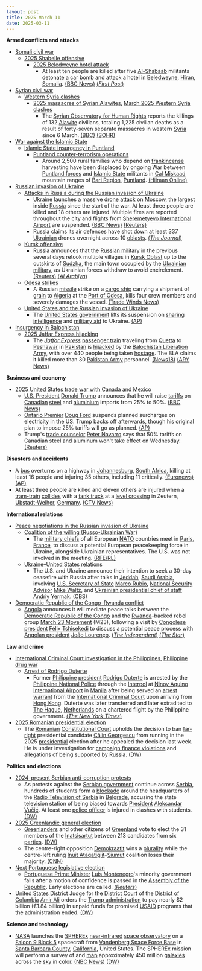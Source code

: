 ```yaml
---
layout: post
title: 2025 March 11
date: 2025-03-11
---
```



**Armed conflicts and attacks**

* [Somali civil war](https://en.wikipedia.org/wiki/Somali_civil_war_%282009%E2%80%93present%29 "Somali civil war (2009–present)")
  + [2025 Shabelle offensive](https://en.wikipedia.org/wiki/2025_Shabelle_offensive "2025 Shabelle offensive")
    - [2025 Beledweyne hotel attack](https://en.wikipedia.org/wiki/2025_Beledweyne_hotel_attack "2025 Beledweyne hotel attack")
      * At least ten people are killed after five [Al-Shabaab](https://en.wikipedia.org/wiki/Al-Shabaab_%28militant_group%29 "Al-Shabaab (militant group)") militants detonate a [car bomb](https://en.wikipedia.org/wiki/Car_bomb "Car bomb") and attack a hotel in [Beledweyne](https://en.wikipedia.org/wiki/Beledweyne "Beledweyne"), [Hiran](https://en.wikipedia.org/wiki/Hiran%2C_Somalia "Hiran, Somalia"), [Somalia](https://en.wikipedia.org/wiki/Somalia "Somalia"). [(BBC News)](https://www.bbc.com/news/articles/cx2gdjd57lro) [(*First Post*)](https://www.firstpost.com/world/at-least-six-killed-in-militant-attack-on-hotel-in-somalias-beledweyne-13870769.html/amp)
* [Syrian civil war](https://en.wikipedia.org/wiki/Syrian_civil_war "Syrian civil war")
  + [Western Syria clashes](https://en.wikipedia.org/wiki/Western_Syria_clashes_%28December_2024%E2%80%93present%29 "Western Syria clashes (December 2024–present)")
    - [2025 massacres of Syrian Alawites](https://en.wikipedia.org/wiki/2025_massacres_of_Syrian_Alawites "2025 massacres of Syrian Alawites"), [March 2025 Western Syria clashes](https://en.wikipedia.org/wiki/March_2025_Western_Syria_clashes "March 2025 Western Syria clashes")
      * The [Syrian Observatory for Human Rights](https://en.wikipedia.org/wiki/Syrian_Observatory_for_Human_Rights "Syrian Observatory for Human Rights") reports the killings of 132 [Alawite](https://en.wikipedia.org/wiki/Alawites "Alawites") civilians, totaling 1,225 civilian deaths as a result of forty-seven separate massacres in western [Syria](https://en.wikipedia.org/wiki/Syria "Syria") since 6 March. [(BBC)](https://www.bbc.com/news/articles/cedlx65988qo) [(SOHR)](https://www.syriahr.com/47-%D9%85%D8%AC%D9%80-%D9%80%D8%B2-%D8%B1-%D8%A9-%D8%B7%D8%A7%D8%A6%D9%81%D9%8A%D8%A9-%D9%88%D8%B9%D9%85%D9%84%D9%8A%D8%A7%D8%AA-%D8%A7%D9%86%D8%AA%D9%82%D8%A7%D9%85%D9%8A%D8%A9-%D9%88%D8%A7%D8%B3/752716/)
* [War against the Islamic State](https://en.wikipedia.org/wiki/War_against_the_Islamic_State "War against the Islamic State")
  + [Islamic State insurgency in Puntland](https://en.wikipedia.org/wiki/Islamic_State_insurgency_in_Puntland "Islamic State insurgency in Puntland")
    - [Puntland counter-terrorism operations](https://en.wikipedia.org/wiki/Puntland_counter-terrorism_operations "Puntland counter-terrorism operations")
      * Around 2,500 rural families who depend on [frankincense](https://en.wikipedia.org/wiki/Frankincense "Frankincense") harvesting have been displaced by ongoing War between [Puntland forces](https://en.wikipedia.org/wiki/Puntland_Dervish_Force "Puntland Dervish Force") and [Islamic State](https://en.wikipedia.org/wiki/Islamic_State_%E2%80%93_Somalia_Province "Islamic State – Somalia Province") militants in [Cal Miskaad](https://en.wikipedia.org/wiki/Cal_Miskaad "Cal Miskaad") mountain ranges of [Bari Region](https://en.wikipedia.org/wiki/Bari_Region "Bari Region"), [Puntland](https://en.wikipedia.org/wiki/Puntland "Puntland"). [(Hiiraan Online)](https://www.hiiraan.com/news4/2025/Mar/200640/puntland_war_against_daesh_displaces_frankincense_farmers_in_bari_region.aspx)
* [Russian invasion of Ukraine](https://en.wikipedia.org/wiki/Russian_invasion_of_Ukraine "Russian invasion of Ukraine")
  + [Attacks in Russia during the Russian invasion of Ukraine](https://en.wikipedia.org/wiki/Attacks_in_Russia_during_the_Russian_invasion_of_Ukraine "Attacks in Russia during the Russian invasion of Ukraine")
    - [Ukraine](https://en.wikipedia.org/wiki/Ukraine "Ukraine") launches a massive [drone attack](https://en.wikipedia.org/wiki/Drone_warfare "Drone warfare") on [Moscow](https://en.wikipedia.org/wiki/Moscow "Moscow"), the largest inside [Russia](https://en.wikipedia.org/wiki/Russia "Russia") since the start of the war. At least three people are killed and 18 others are injured. Multiple fires are reported throughout the city and flights from [Sheremetyevo International Airport](https://en.wikipedia.org/wiki/Sheremetyevo_International_Airport "Sheremetyevo International Airport") are suspended. [(BBC News)](https://www.bbc.co.uk/news/live/c51ypekv9xwt) [(Reuters)](https://www.reuters.com/world/europe/ukraine-launches-drone-attacks-targeting-moscow-russia-says-2025-03-11/)
    - Russia claims its air defences have shot down at least 337 [Ukrainian](https://en.wikipedia.org/wiki/Armed_Forces_of_Ukraine "Armed Forces of Ukraine") drones overnight across 10 [oblasts](https://en.wikipedia.org/wiki/Oblasts_of_Russia "Oblasts of Russia"). [(*The Journal*)](https://www.thejournal.ie/moscow-drone-attack-us-ukraine-talks-saudi-arabia-6645484-Mar2025/)
  + [Kursk offensive](https://en.wikipedia.org/wiki/Kursk_offensive_%282024%E2%80%93present%29 "Kursk offensive (2024–present)")
    - Russia announces that the [Russian military](https://en.wikipedia.org/wiki/Russian_Armed_Forces "Russian Armed Forces") in the previous several days retook multiple villages in [Kursk Oblast](https://en.wikipedia.org/wiki/Kursk_Oblast "Kursk Oblast") up to the outskirts of [Sudzha](https://en.wikipedia.org/wiki/Sudzha "Sudzha"), the main town occupied by the [Ukrainian military](https://en.wikipedia.org/wiki/Armed_Forces_of_Ukraine "Armed Forces of Ukraine"), as Ukrainian forces withdraw to avoid encirclement. [(Reuters)](https://www.reuters.com/world/europe/russia-says-it-makes-100-square-kilometre-advance-kursk-region-2025-03-11/) [(*Al Arabiya*)](https://english.alarabiya.net/News/world/2025/03/11/russia-says-it-makes-big-new-advance-in-its-kursk-region-against-ukrainian-troops-)
  + [Odesa strikes](https://en.wikipedia.org/wiki/Odesa_strikes_%282022%E2%80%93present%29 "Odesa strikes (2022–present)")
    - A Russian [missile](https://en.wikipedia.org/wiki/Missile "Missile") strike on a [cargo ship](https://en.wikipedia.org/wiki/Cargo_ship "Cargo ship") carrying a shipment of [grain](https://en.wikipedia.org/wiki/Grain "Grain") to [Algeria](https://en.wikipedia.org/wiki/Algeria "Algeria") at the [Port of Odesa](https://en.wikipedia.org/wiki/Port_of_Odesa "Port of Odesa"), kills four crew members and severely damages the vessel. [(Trade Winds News)](https://www.tradewindsnews.com/casualties/four-seafarers-reported-dead-in-russian-missile-attack-on-odesa/2-1-1791139)
  + [United States and the Russian invasion of Ukraine](https://en.wikipedia.org/wiki/United_States_and_the_Russian_invasion_of_Ukraine "United States and the Russian invasion of Ukraine")
    - The [United States government](https://en.wikipedia.org/wiki/United_States_government "United States government") lifts its suspension on [sharing intelligence](https://en.wikipedia.org/wiki/Intelligence_sharing "Intelligence sharing") and [military aid](https://en.wikipedia.org/wiki/Military_aid "Military aid") to Ukraine. [(AP)](https://apnews.com/article/russia-ukraine-war-zelenskyy-us-saudi-arabia-ca9630cdccb0a8b904a77d6e134690b6)
* [Insurgency in Balochistan](https://en.wikipedia.org/wiki/Insurgency_in_Balochistan "Insurgency in Balochistan")
  + [2025 Jaffar Express hijacking](https://en.wikipedia.org/wiki/2025_Jaffar_Express_hijacking "2025 Jaffar Express hijacking")
    - The *[Jaffar Express](https://en.wikipedia.org/wiki/Jaffar_Express "Jaffar Express")* [passenger train](https://en.wikipedia.org/wiki/Passenger_train "Passenger train") traveling from [Quetta](https://en.wikipedia.org/wiki/Quetta "Quetta") to [Peshawar](https://en.wikipedia.org/wiki/Peshawar "Peshawar") in [Pakistan](https://en.wikipedia.org/wiki/Pakistan "Pakistan") is [hijacked](https://en.wikipedia.org/wiki/Carjacking "Carjacking") by the [Balochistan Liberation Army](https://en.wikipedia.org/wiki/Balochistan_Liberation_Army "Balochistan Liberation Army"), with over 440 people being taken [hostage](https://en.wikipedia.org/wiki/Hostage "Hostage"). The BLA claims it killed more than 30 [Pakistan Army](https://en.wikipedia.org/wiki/Pakistan_Army "Pakistan Army") personnel. [(News18)](https://www.news18.com/world/pakistan-train-hijack-live-updates-balochistan-militant-attack-jaffar-express-bla-rescue-operation-liveblog-9257922.html) [(ARY News)](https://arynews.tv/jaffar-express-attack-baloch-opposes-elements-who-held-passengers-hostage-president/)

**Business and economy**

* [2025 United States trade war with Canada and Mexico](https://en.wikipedia.org/wiki/2025_United_States_trade_war_with_Canada_and_Mexico "2025 United States trade war with Canada and Mexico")
  + [U.S. President](https://en.wikipedia.org/wiki/President_of_the_United_States "President of the United States") [Donald Trump](https://en.wikipedia.org/wiki/Donald_Trump "Donald Trump") announces that he will raise [tariffs](https://en.wikipedia.org/wiki/Tariff "Tariff") on [Canadian](https://en.wikipedia.org/wiki/Canada "Canada") [steel](https://en.wikipedia.org/wiki/Steel "Steel") and [aluminium](https://en.wikipedia.org/wiki/Aluminium "Aluminium") imports from 25% to 50%. [(BBC News)](https://www.bbc.co.uk/news/live/cly412xwz44t)
  + [Ontario Premier](https://en.wikipedia.org/wiki/Premier_of_Ontario "Premier of Ontario") [Doug Ford](https://en.wikipedia.org/wiki/Doug_Ford "Doug Ford") suspends planned surcharges on electricity in the US. Trump backs off afterwards, though his original plan to impose 25% tariffs will go as planned. [(AP)](https://apnews.com/article/trump-economy-tariffs-stock-musk-business-8a5f28d9bb16e0b8a924d99ead0907fa)
  + Trump's [trade counselor](https://en.wikipedia.org/wiki/Counselor_to_the_President "Counselor to the President") [Peter Navarro](https://en.wikipedia.org/wiki/Peter_Navarro "Peter Navarro") says that 50% tariffs on Canadian steel and aluminum won't take effect on Wednesday. [(Reuters)](https://www.reuters.com/markets/us/trump-adviser-says-50-tariffs-canadian-steel-aluminum-wont-take-effect-wednesday-2025-03-11/)

**Disasters and accidents**

* A [bus](https://en.wikipedia.org/wiki/Bus "Bus") overturns on a highway in [Johannesburg](https://en.wikipedia.org/wiki/Johannesburg "Johannesburg"), [South Africa](https://en.wikipedia.org/wiki/South_Africa "South Africa"), killing at least 16 people and injuring 35 others, including 11 critically. [(Euronews)](https://www.euronews.com/2025/03/11/at-least-16-dead-after-bus-crashes-on-motorway-in-south-africa) [(AP)](https://apnews.com/article/south-africa-accident-bus-ab11ca5ea8a08b3d4b844e7318ab9d17)
* At least three people are killed and eleven others are injured when a [tram-train](https://en.wikipedia.org/wiki/Tram-train "Tram-train") [collides](https://en.wikipedia.org/wiki/List_of_level_crossing_crashes "List of level crossing crashes") with a [tank truck](https://en.wikipedia.org/wiki/Tank_truck "Tank truck") at a [level crossing](https://en.wikipedia.org/wiki/Level_crossing "Level crossing") in Zeutern, [Ubstadt-Weiher](https://en.wikipedia.org/wiki/Ubstadt-Weiher "Ubstadt-Weiher"), [Germany](https://en.wikipedia.org/wiki/Germany "Germany"). [(CTV News)](https://www.ctvnews.ca/world/article/a-tanker-and-a-tram-collided-at-a-crossing-in-germany-killing-3-people/)

**International relations**

* [Peace negotiations in the Russian invasion of Ukraine](https://en.wikipedia.org/wiki/Peace_negotiations_in_the_Russian_invasion_of_Ukraine "Peace negotiations in the Russian invasion of Ukraine")
  + [Coalition of the willing (Russo-Ukrainian War)](https://en.wikipedia.org/wiki/Coalition_of_the_willing_%28Russo-Ukrainian_War%29 "Coalition of the willing (Russo-Ukrainian War)")
    - The [military chiefs](https://en.wikipedia.org/wiki/Chief_of_defence "Chief of defence") of all European [NATO](https://en.wikipedia.org/wiki/NATO "NATO") countries meet in [Paris](https://en.wikipedia.org/wiki/Paris "Paris"), [France](https://en.wikipedia.org/wiki/France "France"), to discuss a potential European peacekeeping force in Ukraine, alongside Ukrainian representatives. The U.S. was not involved in the meeting. [(RFE/RL)](https://www.rferl.org/a/nato-europe-peacekeeping-mission-ukraine-paris-meeting/33344276.html)
  + [Ukraine–United States relations](https://en.wikipedia.org/wiki/Ukraine%E2%80%93United_States_relations "Ukraine–United States relations")
    - The U.S. and Ukraine announce their intention to seek a 30-day ceasefire with Russia after talks in [Jeddah](https://en.wikipedia.org/wiki/Jeddah "Jeddah"), [Saudi Arabia](https://en.wikipedia.org/wiki/Saudi_Arabia "Saudi Arabia"), involving [U.S. Secretary of State](https://en.wikipedia.org/wiki/U.S._Secretary_of_State "U.S. Secretary of State") [Marco Rubio](https://en.wikipedia.org/wiki/Marco_Rubio "Marco Rubio"), [National Security Advisor](https://en.wikipedia.org/wiki/U.S._National_Security_Advisor "U.S. National Security Advisor") [Mike Waltz](https://en.wikipedia.org/wiki/Mike_Waltz "Mike Waltz"), and [Ukrainian presidential chief of staff](https://en.wikipedia.org/wiki/Office_of_the_President_of_Ukraine "Office of the President of Ukraine") [Andriy Yermak](https://en.wikipedia.org/wiki/Andriy_Yermak "Andriy Yermak"). [(CBS)](https://www.cbsnews.com/news/ukraine-ceasefire-russia-us-talks-saudi-arabia/)
* [Democratic Republic of the Congo–Rwanda conflict](https://en.wikipedia.org/wiki/Democratic_Republic_of_the_Congo%E2%80%93Rwanda_conflict_%282022%E2%80%93present%29 "Democratic Republic of the Congo–Rwanda conflict (2022–present)")
  + [Angola](https://en.wikipedia.org/wiki/Angola "Angola") announces it will mediate peace talks between the [Democratic Republic of the Congo](https://en.wikipedia.org/wiki/Democratic_Republic_of_the_Congo "Democratic Republic of the Congo") and the [Rwanda](https://en.wikipedia.org/wiki/Rwanda "Rwanda")-backed rebel group [March 23 Movement](https://en.wikipedia.org/wiki/March_23_Movement "March 23 Movement") (M23), following a visit by [Congolese president](https://en.wikipedia.org/wiki/President_of_the_Democratic_Republic_of_the_Congo "President of the Democratic Republic of the Congo") [Félix Tshisekedi](https://en.wikipedia.org/wiki/F%C3%A9lix_Tshisekedi "Félix Tshisekedi") to discuss a potential peace process with [Angolan president](https://en.wikipedia.org/wiki/President_of_Angola "President of Angola") [João Lourenço](https://en.wikipedia.org/wiki/Jo%C3%A3o_Louren%C3%A7o "João Lourenço"). [(*The Independent*)](https://www.independent.co.uk/news/angola-congo-dakar-senegal-felix-tshisekedi-b2713329.html) [(*The Star*)](https://www.thestar.com.my/news/world/2025/03/12/angola-will-attempt-to-broker-direct-talks-between-congo-and-m23-presidency-says)

**Law and crime**

* [International Criminal Court investigation in the Philippines](https://en.wikipedia.org/wiki/International_Criminal_Court_investigation_in_the_Philippines "International Criminal Court investigation in the Philippines"), [Philippine drug war](https://en.wikipedia.org/wiki/Philippine_drug_war "Philippine drug war")
  + [Arrest of Rodrigo Duterte](https://en.wikipedia.org/wiki/Arrest_of_Rodrigo_Duterte "Arrest of Rodrigo Duterte")
    - Former [Philippine](https://en.wikipedia.org/wiki/Philippines "Philippines") [president](https://en.wikipedia.org/wiki/President_of_the_Philippines "President of the Philippines") [Rodrigo Duterte](https://en.wikipedia.org/wiki/Rodrigo_Duterte "Rodrigo Duterte") is arrested by the [Philippine National Police](https://en.wikipedia.org/wiki/Philippine_National_Police "Philippine National Police") through the [Interpol](https://en.wikipedia.org/wiki/Interpol "Interpol") at [Ninoy Aquino International Airport](https://en.wikipedia.org/wiki/Ninoy_Aquino_International_Airport "Ninoy Aquino International Airport") in [Manila](https://en.wikipedia.org/wiki/Manila "Manila") after being served an [arrest warrant](https://en.wikipedia.org/wiki/Arrest_warrant "Arrest warrant") from the [International Criminal Court](https://en.wikipedia.org/wiki/International_Criminal_Court "International Criminal Court") upon arriving from [Hong Kong](https://en.wikipedia.org/wiki/Hong_Kong "Hong Kong"). Duterte was later transferred and later extradited to [The Hague](https://en.wikipedia.org/wiki/The_Hague "The Hague"), [Netherlands](https://en.wikipedia.org/wiki/Netherlands "Netherlands") on a chartered flight by the Philippine government. [(*The New York Times*)](https://www.nytimes.com/2025/03/10/world/asia/icc-philippines-rodrigo-duterte.html)
* [2025 Romanian presidential election](https://en.wikipedia.org/wiki/2025_Romanian_presidential_election "2025 Romanian presidential election")
  + The [Romanian](https://en.wikipedia.org/wiki/Romania "Romania") [Constitutional Court](https://en.wikipedia.org/wiki/Constitutional_Court_of_Romania "Constitutional Court of Romania") upholds the decision to ban [far-right](https://en.wikipedia.org/wiki/Far-right_politics "Far-right politics") presidential candidate [Călin Georgescu](https://en.wikipedia.org/wiki/C%C4%83lin_Georgescu "Călin Georgescu") from running in the 2025 [presidential](https://en.wikipedia.org/wiki/President_of_Romania "President of Romania") election after he appealed the decision last week. He is under investigation for [campaign finance violations](https://en.wikipedia.org/wiki/Campaign_finance#Regulations "Campaign finance") and allegations of being supported by Russia. [(DW)](https://www.dw.com/en/romanian-court-upholds-ban-against-far-right-candidate/a-71893694)

**Politics and elections**

* [2024–present Serbian anti-corruption protests](https://en.wikipedia.org/wiki/2024%E2%80%93present_Serbian_anti-corruption_protests "2024–present Serbian anti-corruption protests")
  + As protests against the [Serbian government](https://en.wikipedia.org/wiki/Serbian_government "Serbian government") continue across [Serbia](https://en.wikipedia.org/wiki/Serbia "Serbia"), hundreds of students form a [blockade](https://en.wikipedia.org/wiki/Blockade "Blockade") around the headquarters of the [Radio Television of Serbia](https://en.wikipedia.org/wiki/Radio_Television_of_Serbia "Radio Television of Serbia") in [Belgrade](https://en.wikipedia.org/wiki/Belgrade "Belgrade"), accusing the state television station of being biased towards [President](https://en.wikipedia.org/wiki/President_of_Serbia "President of Serbia") [Aleksandar Vučić](https://en.wikipedia.org/wiki/Aleksandar_Vu%C4%8Di%C4%87 "Aleksandar Vučić"). At least one [police officer](https://en.wikipedia.org/wiki/Police_of_Serbia "Police of Serbia") is injured in clashes with students. [(DW)](https://www.dw.com/en/serbia-student-protesters-block-public-tv-station/a-71885864)
* [2025 Greenlandic general election](https://en.wikipedia.org/wiki/2025_Greenlandic_general_election "2025 Greenlandic general election")
  + [Greenlanders](https://en.wikipedia.org/wiki/Greenlanders "Greenlanders") and other citizens of [Greenland](https://en.wikipedia.org/wiki/Greenland "Greenland") vote to elect the 31 members of the [Inatsisartut](https://en.wikipedia.org/wiki/Inatsisartut "Inatsisartut") between 213 candidates from six [parties](https://en.wikipedia.org/wiki/List_of_political_parties_in_Greenland "List of political parties in Greenland"). [(DW)](https://www.dw.com/en/greenland-polls-open-in-parliamentary-election/a-71884152)
  + The centre-right opposition [Demokraatit](https://en.wikipedia.org/wiki/Democrats_%28Greenland%29 "Democrats (Greenland)") wins a [plurality](https://en.wikipedia.org/wiki/Plurality_%28voting%29 "Plurality (voting)") while the centre-left ruling [Inuit Ataqatigiit](https://en.wikipedia.org/wiki/Inuit_Ataqatigiit "Inuit Ataqatigiit")–[Siumut](https://en.wikipedia.org/wiki/Siumut "Siumut") coalition loses their majority. [(CNN)](https://www.cnn.com/2025/03/12/europe/greenland-election-polls-close-demokraatit-intl-hnk/index.html)
* [Next Portuguese legislative election](https://en.wikipedia.org/wiki/Next_Portuguese_legislative_election "Next Portuguese legislative election")
  + [Portuguese Prime Minister](https://en.wikipedia.org/wiki/Prime_Minister_of_Portugal "Prime Minister of Portugal") [Luís Montenegro](https://en.wikipedia.org/wiki/Lu%C3%ADs_Montenegro "Luís Montenegro")'s minority government falls after a motion of confidence is passed in the [Assembly of the Republic](https://en.wikipedia.org/wiki/Assembly_of_the_Republic_%28Portugal%29 "Assembly of the Republic (Portugal)"). Early elections are called. [(*Reuters*)](https://www.reuters.com/world/europe/portugals-government-faces-likely-defeat-fresh-collapse-confidence-vote-2025-03-11/)
* [United States District Judge](https://en.wikipedia.org/wiki/United_States_federal_judge "United States federal judge") for the [District Court](https://en.wikipedia.org/wiki/United_States_District_Court_for_the_District_of_Columbia "United States District Court for the District of Columbia") of the [District of Columbia](https://en.wikipedia.org/wiki/District_of_Columbia "District of Columbia") [Amir Ali](https://en.wikipedia.org/wiki/Amir_Ali_%28judge%29 "Amir Ali (judge)") orders the [Trump administration](https://en.wikipedia.org/wiki/Second_Trump_presidency "Second Trump presidency") to pay nearly $2 billion (€1.84 billion) in unpaid funds for promised [USAID](https://en.wikipedia.org/wiki/USAID "USAID") programs that the administration ended. [(DW)](https://www.dw.com/en/trump-administration-ordered-to-pay-2-billion-in-foreign-aid/a-71883180)

**Science and technology**

* [NASA](https://en.wikipedia.org/wiki/NASA "NASA") launches the [SPHEREx](https://en.wikipedia.org/wiki/SPHEREx "SPHEREx") [near-infrared](https://en.wikipedia.org/wiki/Near-infrared "Near-infrared") [space observatory](https://en.wikipedia.org/wiki/Space_observatory "Space observatory") on a [Falcon 9 Block 5](https://en.wikipedia.org/wiki/Falcon_9_Block_5 "Falcon 9 Block 5") spacecraft from [Vandenberg Space Force Base](https://en.wikipedia.org/wiki/Vandenberg_Space_Force_Base "Vandenberg Space Force Base") in [Santa Barbara County](https://en.wikipedia.org/wiki/Santa_Barbara_County%2C_California "Santa Barbara County, California"), [California](https://en.wikipedia.org/wiki/California "California"), United States. The SPHEREx mission will perform a survey of and [map](https://en.wikipedia.org/wiki/Space_mapping "Space mapping") approximately 450 million [galaxies](https://en.wikipedia.org/wiki/Galaxies "Galaxies") across the [sky](https://en.wikipedia.org/wiki/Sky "Sky") in color. [(NBC News)](https://www.nbcnews.com/science/space/several-delays-nasas-spherex-launches-mission-map-450-million-galaxies-rcna194925) [(DW)](https://www.dw.com/en/nasa-launches-space-telescope-to-unveil-cosmic-secrets/a-71895769)
